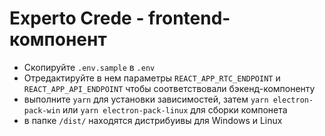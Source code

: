 # Experto Crede - frontend-компонент

- Скопируйте `.env.sample` в `.env`
- Отредактируйте в нем параметры `REACT_APP_RTC_ENDPOINT` и `REACT_APP_API_ENDPOINT` чтобы соответствовали бэкенд-компоненту
- выполните `yarn` для установки зависимостей, затем `yarn electron-pack-win` или `yarn electron-pack-linux` для сборки компонета
- в папке `/dist/` находятся дистрибуивы для Windows и Linux
